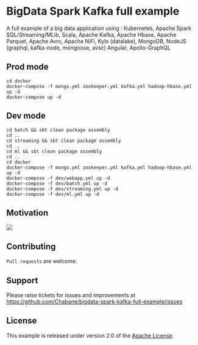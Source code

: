 # BigData Spark Kafka full example

A full example of a big data application using : Kubernetes, Apache Spark SQL/Streaming/MLib, Scala, Apache Kafka, Apache Hbase, Apache Parquet, Apache Avro, Apache NiFi, Kylo (datalake), MongoDB, NodeJS (graphql, kafka-node, mongoose, avsc) Angular, Apollo-GraphQL

## Prod mode
```
cd docker
docker-compose -f mongo.yml zookeeper.yml kafka.yml hadoop-hbase.yml up -d
docker-compose up -d
```
## Dev mode 
```
cd batch && sbt clean package assembly
cd ..
cd streaming && sbt clean package assembly
cd ..
cd ml && sbt clean package assembly
cd ..
cd docker
docker-compose -f mongo.yml zookeeper.yml kafka.yml hadoop-hbase.yml up -d
docker-compose -f dev/webapp.yml up -d
docker-compose -f dev/batch.yml up -d
docker-compose -f dev/streaming.yml up -d
docker-compose -f dev/ml.yml up -d
```

## Motivation
<img src='https://image.ibb.co/jsJcLR/search_flight_v2.png'/>

## Contributing
`Pull requests` are welcome.

## Support
Please raise tickets for issues and improvements at https://github.com/Chabane/bigdata-spark-kafka-full-example/issues

## License
This example is released under version 2.0 of the [Apache License](LICENSE).

